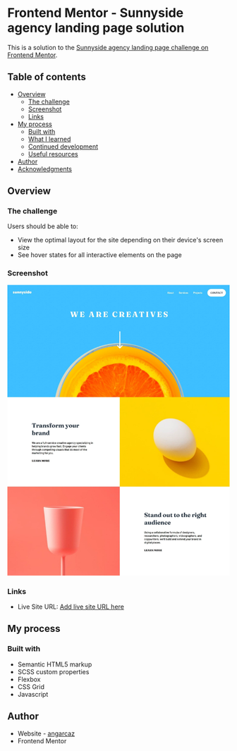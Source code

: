 # Frontend Mentor - Sunnyside agency landing page solution

This is a solution to the [Sunnyside agency landing page challenge on Frontend Mentor](https://www.frontendmentor.io/challenges/sunnyside-agency-landing-page-7yVs3B6ef). 

## Table of contents

- [Overview](#overview)
  - [The challenge](#the-challenge)
  - [Screenshot](#screenshot)
  - [Links](#links)
- [My process](#my-process)
  - [Built with](#built-with)
  - [What I learned](#what-i-learned)
  - [Continued development](#continued-development)
  - [Useful resources](#useful-resources)
- [Author](#author)
- [Acknowledgments](#acknowledgments)

## Overview

### The challenge

Users should be able to:

- View the optimal layout for the site depending on their device's screen size
- See hover states for all interactive elements on the page

### Screenshot

![](./design/sunnyside-agency-desktop-result.jpeg)

### Links

- Live Site URL: [Add live site URL here](https://angarcaz.github.io/sunnyside/)

## My process

### Built with

- Semantic HTML5 markup
- SCSS custom properties
- Flexbox
- CSS Grid
- Javascript

## Author

- Website - [angarcaz](https://www.your-site.com)
- Frontend Mentor 